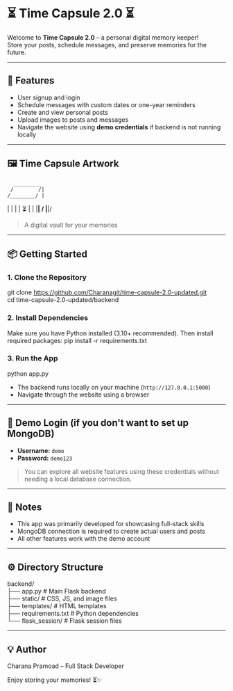 # ⏳ Time Capsule 2.0 ⏳

Welcome to **Time Capsule 2.0** – a personal digital memory keeper!  
Store your posts, schedule messages, and preserve memories for the future.  

---

## 🚀 Features
- User signup and login
- Schedule messages with custom dates or one-year reminders
- Create and view personal posts
- Upload images to posts and messages
- Navigate the website using **demo credentials** if backend is not running locally

---

## 🖼 Time Capsule Artwork
      _________
     /        /|
    /________/ |
   |        |  |
   |  ⏳    |  |
   |________| /
   |________|/
> A digital vault for your memories  

---

## 📦 Getting Started

### 1. Clone the Repository
git clone https://github.com/Charanagit/time-capsule-2.0-updated.git  
cd time-capsule-2.0-updated/backend

### 2. Install Dependencies
Make sure you have Python installed (3.10+ recommended). Then install required packages:
pip install -r requirements.txt

### 3. Run the App
python app.py  
- The backend runs locally on your machine (`http://127.0.0.1:5000`)  
- Navigate through the website using a browser

---

## 👤 Demo Login (if you don't want to set up MongoDB)
- **Username:** `demo`  
- **Password:** `demo123`  

> You can explore all website features using these credentials without needing a local database connection.  

---

## 📝 Notes
- This app was primarily developed for showcasing full-stack skills  
- MongoDB connection is required to create actual users and posts  
- All other features work with the demo account

---

## ⚙️ Directory Structure
backend/  
├── app.py                 # Main Flask backend  
├── static/                # CSS, JS, and image files  
├── templates/             # HTML templates  
├── requirements.txt       # Python dependencies  
└── flask_session/         # Flask session files  

---

## 💡 Author
Charana Pramoad – Full Stack Developer  

Enjoy storing your memories! ⏳✨
